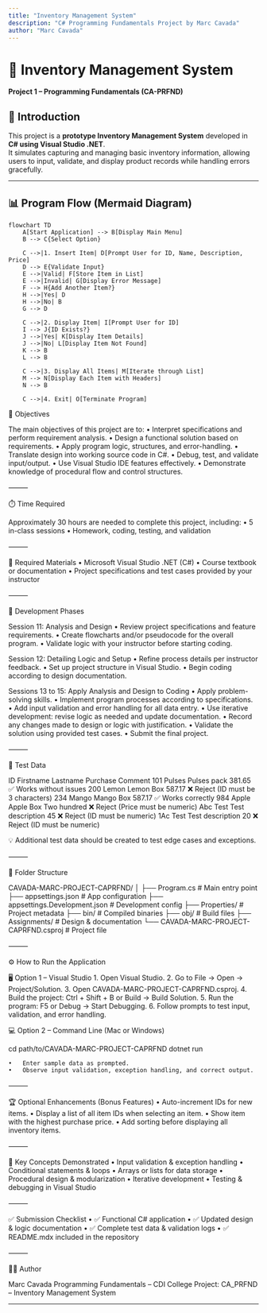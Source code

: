 ```yaml
---
title: "Inventory Management System"
description: "C# Programming Fundamentals Project by Marc Cavada"
author: "Marc Cavada"
---
```


# 🧩 Inventory Management System  
**Project 1 – Programming Fundamentals (CA-PRFND)**  

## 📘 Introduction  
This project is a **prototype Inventory Management System** developed in **C# using Visual Studio .NET**.  
It simulates capturing and managing basic inventory information, allowing users to input, validate, and display product records while handling errors gracefully.  

---

## 📊 Program Flow (Mermaid Diagram)

```mermaid
flowchart TD
    A[Start Application] --> B[Display Main Menu]
    B --> C{Select Option}

    C -->|1. Insert Item| D[Prompt User for ID, Name, Description, Price]
    D --> E{Validate Input}
    E -->|Valid| F[Store Item in List]
    E -->|Invalid| G[Display Error Message]
    F --> H{Add Another Item?}
    H -->|Yes| D
    H -->|No| B
    G --> D

    C -->|2. Display Item| I[Prompt User for ID]
    I --> J{ID Exists?}
    J -->|Yes| K[Display Item Details]
    J -->|No| L[Display Item Not Found]
    K --> B
    L --> B

    C -->|3. Display All Items| M[Iterate through List]
    M --> N[Display Each Item with Headers]
    N --> B

    C -->|4. Exit| O[Terminate Program]
```

🎯 Objectives

The main objectives of this project are to:
	•	Interpret specifications and perform requirement analysis.
	•	Design a functional solution based on requirements.
	•	Apply program logic, structures, and error-handling.
	•	Translate design into working source code in C#.
	•	Debug, test, and validate input/output.
	•	Use Visual Studio IDE features effectively.
	•	Demonstrate knowledge of procedural flow and control structures.

⸻

⏱️ Time Required

Approximately 30 hours are needed to complete this project, including:
	•	5 in-class sessions
	•	Homework, coding, testing, and validation

⸻

🧰 Required Materials
	•	Microsoft Visual Studio .NET (C#)
	•	Course textbook or documentation
	•	Project specifications and test cases provided by your instructor

⸻

🧠 Development Phases

Session 11: Analysis and Design
	•	Review project specifications and feature requirements.
	•	Create flowcharts and/or pseudocode for the overall program.
	•	Validate logic with your instructor before starting coding.

Session 12: Detailing Logic and Setup
	•	Refine process details per instructor feedback.
	•	Set up project structure in Visual Studio.
	•	Begin coding according to design documentation.

Sessions 13 to 15: Apply Analysis and Design to Coding
	•	Apply problem-solving skills.
	•	Implement program processes according to specifications.
	•	Add input validation and error handling for all data entry.
	•	Use iterative development: revise logic as needed and update documentation.
	•	Record any changes made to design or logic with justification.
	•	Validate the solution using provided test cases.
	•	Submit the final project.

⸻

🧪 Test Data

ID	Firstname	Lastname	Purchase	Comment
101	Pulses	Pulses pack	381.65	✅ Works without issues
200	Lemon	Lemon Box	587.17	❌ Reject (ID must be 3 characters)
234	Mango	Mango Box	587.17	✅ Works correctly
984	Apple	Apple Box	Two hundred	❌ Reject (Price must be numeric)
Abc	Test	Test description	45	❌ Reject (ID must be numeric)
1Ac	Test	Test description	20	❌ Reject (ID must be numeric)

💡 Additional test data should be created to test edge cases and exceptions.

⸻

🧱 Folder Structure

CAVADA-MARC-PROJECT-CAPRFND/
│
├── Program.cs                     # Main entry point
├── appsettings.json               # App configuration
├── appsettings.Development.json   # Development config
├── Properties/                    # Project metadata
├── bin/                           # Compiled binaries
├── obj/                           # Build files
├── Assignments/                   # Design & documentation
└── CAVADA-MARC-PROJECT-CAPRFND.csproj # Project file


⸻

⚙️ How to Run the Application

🖥️ Option 1 – Visual Studio
	1.	Open Visual Studio.
	2.	Go to File → Open → Project/Solution.
	3.	Open CAVADA-MARC-PROJECT-CAPRFND.csproj.
	4.	Build the project: Ctrl + Shift + B or Build → Build Solution.
	5.	Run the program: F5 or Debug → Start Debugging.
	6.	Follow prompts to test input, validation, and error handling.

💻 Option 2 – Command Line (Mac or Windows)

cd path/to/CAVADA-MARC-PROJECT-CAPRFND
dotnet run

	•	Enter sample data as prompted.
	•	Observe input validation, exception handling, and correct output.

⸻

🏆 Optional Enhancements (Bonus Features)
	•	Auto-increment IDs for new items.
	•	Display a list of all item IDs when selecting an item.
	•	Show item with the highest purchase price.
	•	Add sorting before displaying all inventory items.

⸻

🧩 Key Concepts Demonstrated
	•	Input validation & exception handling
	•	Conditional statements & loops
	•	Arrays or lists for data storage
	•	Procedural design & modularization
	•	Iterative development
	•	Testing & debugging in Visual Studio

⸻

✅ Submission Checklist
	•	✅ Functional C# application
	•	✅ Updated design & logic documentation
	•	✅ Complete test data & validation logs
	•	✅ README.mdx included in the repository

⸻

👨‍💻 Author

Marc Cavada
Programming Fundamentals – CDI College
Project: CA_PRFND – Inventory Management System

---

